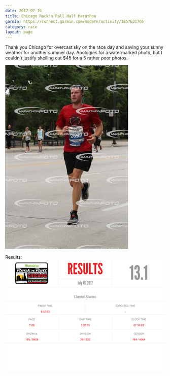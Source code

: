 ```yaml
---
date: 2017-07-16
title: Chicago Rock'n'Roll Half Marathon
garmin: https://connect.garmin.com/modern/activity/1857631705
category: race
layout: page
---
```


Thank you Chicago for overcast sky on the race day and saving your sunny weather for another summer day. Apologies for a watermarked photo, but I couldn't justify shelling out $45 for a 5 rather poor photos.

![](chicagorocknroll.jpg)

Results:
![](chicagorocknrollresults.png)
